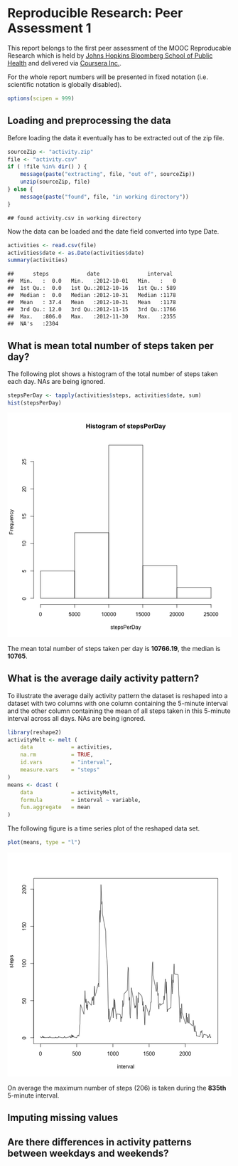 # Reproducible Research: Peer Assessment 1


This report belongs to the first peer assessment of the MOOC Reproducable
Research which is held by
[Johns Hopkins Bloomberg School of Public Health](http://www.jhsph.edu/)
and delivered via [Coursera Inc.](https://www.coursera.org/).

For the whole report numbers will be presented in fixed notation (i.e.
scientific notation is globally disabled).


```r
options(scipen = 999)
```


## Loading and preprocessing the data


Before loading the data it eventually has to be extracted out of the zip file.


```r
sourceZip <- "activity.zip"
file <- "activity.csv"
if ( !file %in% dir() ) {
    message(paste("extracting", file, "out of", sourceZip))
    unzip(sourceZip, file)
} else {
    message(paste("found", file, "in working directory"))
} 
```

```
## found activity.csv in working directory
```

Now the data can be loaded and the date field converted into type Date.


```r
activities <- read.csv(file)
activities$date <- as.Date(activities$date)
summary(activities)
```

```
##      steps            date               interval   
##  Min.   :  0.0   Min.   :2012-10-01   Min.   :   0  
##  1st Qu.:  0.0   1st Qu.:2012-10-16   1st Qu.: 589  
##  Median :  0.0   Median :2012-10-31   Median :1178  
##  Mean   : 37.4   Mean   :2012-10-31   Mean   :1178  
##  3rd Qu.: 12.0   3rd Qu.:2012-11-15   3rd Qu.:1766  
##  Max.   :806.0   Max.   :2012-11-30   Max.   :2355  
##  NA's   :2304
```


## What is mean total number of steps taken per day?


The following plot shows a histogram of the total number of steps taken each
day. NAs are being ignored.


```r
stepsPerDay <- tapply(activities$steps, activities$date, sum)
hist(stepsPerDay)
```

![plot of chunk unnamed-chunk-3](figure/unnamed-chunk-3.png) 

The mean total number of steps taken per day is
**10766.19**, the median is
**10765**.


## What is the average daily activity pattern?


To illustrate the average daily activity pattern the dataset is reshaped into
a dataset with two columns with one column containing the 5-minute interval and
the other column containing the mean of all steps taken in this 5-minute
interval across all days. NAs are being ignored.


```r
library(reshape2)
activityMelt <- melt (
    data            = activities,
    na.rm           = TRUE,
    id.vars         = "interval",
    measure.vars    = "steps"
)
means <- dcast (
    data            = activityMelt,
    formula         = interval ~ variable,
    fun.aggregate   = mean
)
```

The following figure is a time series plot of the reshaped data set.


```r
plot(means, type = "l")
```

![plot of chunk unnamed-chunk-5](figure/unnamed-chunk-5.png) 

On average the maximum number of steps (206) is taken
during the **835th** 5-minute interval.


## Imputing missing values



## Are there differences in activity patterns between weekdays and weekends?
